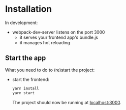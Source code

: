 # Installation

In development:
- webpack-dev-server listens on the port 3000
  - it serves your frontend app's bundle.js
  - it manages hot reloading





## Start the app

What you need to do to (re)start the project:

- start the frontend:
  ```bash
  yarn install
  yarn start
  ```

  The project should now be running at [localhost:3000](http://localhost:3000).

